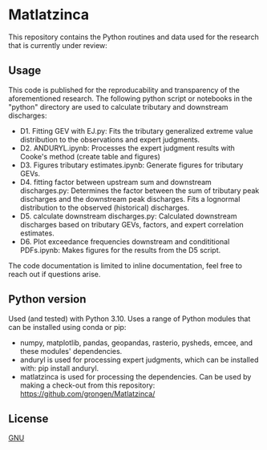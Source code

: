 # Matlatzinca
This repository contains the Python routines and data used for the research that is currently under review: 

## Usage
This code is published for the reproducability and transparency of the aforementioned research. The following python script or notebooks in the "python" directory are used to calculate tributary and downstream discharges:
- D1. Fitting GEV with EJ.py: Fits the tributary generalized extreme value distribution to the observations and expert judgments. 
- D2. ANDURYL.ipynb: Processes the expert judgment results with Cooke's method (create table and figures)
- D3. Figures tributary estimates.ipynb: Generate figures for tributary GEVs.
- D4. fitting factor between upstream sum and downstream discharges.py: Determines the factor between the sum of tributary peak discharges and the downstream peak discharges. Fits a lognormal distribution to the observed (historical) discharges.
- D5. calculate downstream discharges.py: Calculated downstream discharges based on tributary GEVs, factors, and expert correlation estimates.
- D6. Plot exceedance frequencies downstream and condititional PDFs.ipynb: Makes figures for the results from the D5 script.

The code documentation is limited to inline documentation, feel free to reach out if questions arise.

## Python version
Used (and tested) with Python 3.10. Uses a range of Python modules that can be installed using conda or pip:
- numpy, matplotlib, pandas, geopandas, rasterio, pysheds, emcee, and these modules' dependencies.
- anduryl is used for processing expert judgments, which can be installed with: pip install anduryl.
- matlatzinca is used for processing the dependencies. Can be used by making a check-out from this repository: https://github.com/grongen/Matlatzinca/

## License
[GNU](https://choosealicense.com/licenses/gpl-3.0/)
